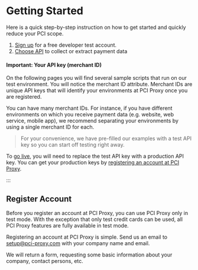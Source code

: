 # Getting Started

Here is a quick step-by-step instruction on how to get started and quickly reduce your PCI scope.

 1. [Sign up](signup) for a free developer test account.
 2. [Choose API](collect_payment_data.html) to collect or extract payment data 
 
#### Important: Your API key (merchant ID)

On the following pages you will find several sample scripts that run on our test environment. You will notice the merchant ID attribute. Merchant IDs are unique API keys that will identify your environments at PCI Proxy once you are registered. 

You can have many merchant IDs. For instance, if you have different environments on which you receive payment data (e.g. website, web service, mobile app), we recommend separating your environments by using a single merchant ID for each.

> For your convenience, we have pre-filled our examples with a test API key so you can start off testing right away.

To [go live](golive), you will need to replace the test API key with a production API key. You can get your production keys by [registering an account at PCI Proxy](register).

:::

## Register Account

Before you register an account at PCI Proxy, you can use PCI Proxy only in test mode. With the exception that only test credit cards can be used, all PCI Proxy features are fully available in test mode.

Registering an account at PCI Proxy is simple. Send us an email to setup@pci-proxy.com with your company name and email.


We will return a form, requesting some basic information about your company, contact persons, etc. 
